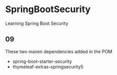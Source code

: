 # SpringBootSecurity
Learning Spring Boot Security
## 09
These two maven dependencies added in the POM
* spring-boot-starter-security
* thymeleaf-extras-springsecurity5

